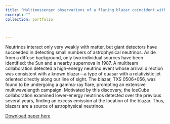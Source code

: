 ```yaml
---
title: "Multimessenger observations of a flaring blazar coincident with high-energy neutrino IceCube-170922A"
excerpt: ""
collection: portfolio



---
```


Neutrinos interact only very weakly with matter, but giant detectors have succeeded in detecting small numbers of astrophysical neutrinos. Aside from a diffuse background, only two individual sources have been identified: the Sun and a nearby supernova in 1987. A multiteam collaboration detected a high-energy neutrino event whose arrival direction was consistent with a known blazar—a type of quasar with a relativistic jet oriented directly along our line of sight. The blazar, TXS 0506+056, was found to be undergoing a gamma-ray flare, prompting an extensive multiwavelength campaign. Motivated by this discovery, the IceCube collaboration examined lower-energy neutrinos detected over the previous several years, finding an excess emission at the location of the blazar. Thus, blazars are a source of astrophysical neutrinos.

[Download paper here](https://www.science.org/doi/abs/10.1126/science.aat1378)
